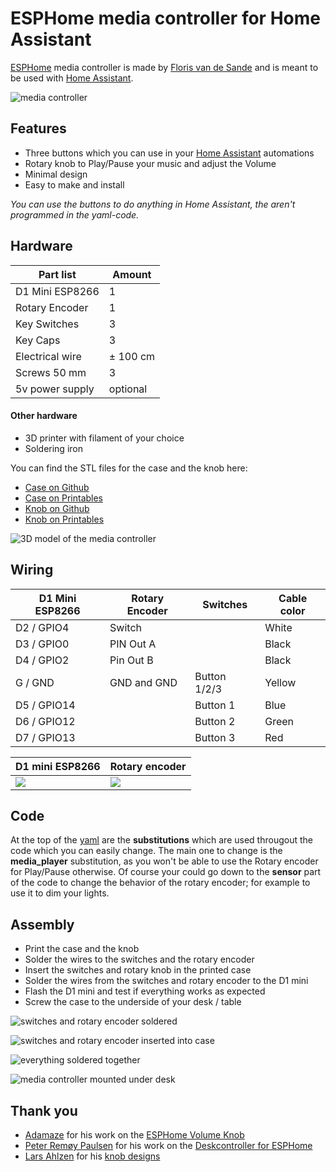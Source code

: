 # ESPHome media controller for Home Assistant
[ESPHome](https://esphome.io/) media controller is made by [Floris van de Sande](https://florisvandesande.com/) and is meant to be used with [Home Assistant](https://www.home-assistant.io).

![media controller](images/3d-model-with-desk.jpeg)

## Features
- Three buttons which you can use in your [Home Assistant](https://www.home-assistant.io) automations
- Rotary knob to Play/Pause your music and adjust the Volume
- Minimal design
- Easy to make and install

_You can use the buttons to do anything in Home Assistant, the aren't programmed in the yaml-code._


## Hardware

| Part list       | Amount    |
| --------------- | --------- |
| D1 Mini ESP8266 | 1         |
| Rotary Encoder  | 1         |
| Key Switches    | 3         |
| Key Caps        | 3         |
| Electrical wire | ± 100 cm  |
| Screws 50 mm    | 3         |
| 5v power supply | optional  |

#### Other hardware
- 3D printer with filament of your choice
- Soldering iron

You can find the STL files for the case and the knob here:
- [Case on Github](stl/ESPHome-Media-controller.stl)
- [Case on Printables](https://www.printables.com/model/551624-esphome-media-controller)
- [Knob on Github](stl/ESPHome-Media-controller-knob.stl)
- [Knob on Printables](https://www.printables.com/model/551624-esphome-media-controller)

![3D model of the media controller](images/3d-model-without-desk.jpeg)


## Wiring
| D1 Mini ESP8266 | Rotary Encoder | Switches     | Cable color |
| --------------- | -------------- | ------------ | ----------- |
| D2 / GPIO4      | Switch         |              | White       |
| D3 / GPIO0      | PIN Out A      |              | Black       |
| D4 / GPIO2      | Pin Out B      |              | Black       |
| G  / GND        | GND and GND    | Button 1/2/3 | Yellow      |
| D5 / GPIO14     |                | Button 1     | Blue        |
| D6 / GPIO12     |                | Button 2     | Green       |
| D7 / GPIO13     |                | Button 3     | Red         |

| D1 mini ESP8266                 | Rotary encoder                         |
| ------------------------------- | -------------------------------------- |
| ![](images/D1-Mini-pinout.webp) | ![](images/rotary-encoder-pinout.jpeg) |

## Code
At the top of the [yaml](ESPHome-media-controller.yaml) are the **substitutions** which are used througout the code which you can easily change. The main one to change is the **media_player** substitution, as you won't be able to use the Rotary encoder for Play/Pause otherwise.
Of course your could go down to the **sensor** part of the code to change the behavior of the rotary encoder; for example to use it to dim your lights.


## Assembly
- Print the case and the knob
- Solder the wires to the switches and the rotary encoder
- Insert the switches and rotary knob in the printed case
- Solder the wires from the switches and rotary encoder to the D1 mini
- Flash the D1 mini and test if everything works as expected
- Screw the case to the underside of your desk / table

![switches and rotary encoder soldered](images/soldered-switches.jpeg)

![switches and rotary encoder inserted into case](images/soldered-switches-inserted.jpeg)

![everything soldered together](images/everything-soldered-together.jpeg)

![media controller mounted under desk](images/media-controller-mounted.jpeg)


## Thank you
- [Adamaze](https://github.com/adamaze) for his work on the [ESPHome Volume Knob](https://github.com/adamaze/esphome_volume_knob)
- [Peter Remøy Paulsen](https://github.com/petrepa) for his work on the [Deskcontroller for ESPHome](https://github.com/petrepa/ESPHome-Desk-Controller/tree/main)
- [Lars Ahlzen](https://www.thingiverse.com/sebajom/designs) for his [knob designs](https://www.thingiverse.com/thing:4807288)
